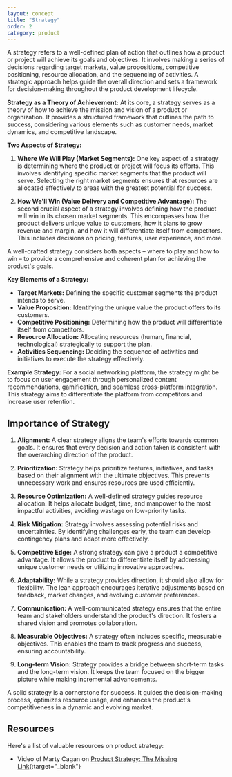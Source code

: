 ```yaml
---
layout: concept
title: "Strategy"
order: 2
category: product
---
```


A strategy refers to a well-defined plan of action that outlines how a product or project will achieve its goals and objectives. It involves making a series of decisions regarding target markets, value propositions, competitive positioning, resource allocation, and the sequencing of activities. A strategic approach helps guide the overall direction and sets a framework for decision-making throughout the product development lifecycle.

**Strategy as a Theory of Achievement:** At its core, a strategy serves as a theory of how to achieve the mission and vision of a product or organization. It provides a structured framework that outlines the path to success, considering various elements such as customer needs, market dynamics, and competitive landscape.

**Two Aspects of Strategy:**
1. **Where We Will Play (Market Segments):** One key aspect of a strategy is determining where the product or project will focus its efforts. This involves identifying specific market segments that the product will serve. Selecting the right market segments ensures that resources are allocated effectively to areas with the greatest potential for success.

2. **How We'll Win (Value Delivery and Competitive Advantage):** The second crucial aspect of a strategy involves defining how the product will win in its chosen market segments. This encompasses how the product delivers unique value to customers, how it plans to grow revenue and margin, and how it will differentiate itself from competitors. This includes decisions on pricing, features, user experience, and more.

A well-crafted strategy considers both aspects – where to play and how to win – to provide a comprehensive and coherent plan for achieving the product's goals.

**Key Elements of a Strategy:**
- **Target Markets:** Defining the specific customer segments the product intends to serve.
- **Value Proposition:** Identifying the unique value the product offers to its customers.
- **Competitive Positioning:** Determining how the product will differentiate itself from competitors.
- **Resource Allocation:** Allocating resources (human, financial, technological) strategically to support the plan.
- **Activities Sequencing:** Deciding the sequence of activities and initiatives to execute the strategy effectively.


**Example Strategy:**
For a social networking platform, the strategy might be to focus on user engagement through personalized content recommendations, gamification, and seamless cross-platform integration. This strategy aims to differentiate the platform from competitors and increase user retention.

## Importance of Strategy

1. **Alignment:** A clear strategy aligns the team's efforts towards common goals. It ensures that every decision and action taken is consistent with the overarching direction of the product.

2. **Prioritization:** Strategy helps prioritize features, initiatives, and tasks based on their alignment with the ultimate objectives. This prevents unnecessary work and ensures resources are used efficiently.

3. **Resource Optimization:** A well-defined strategy guides resource allocation. It helps allocate budget, time, and manpower to the most impactful activities, avoiding wastage on low-priority tasks.

4. **Risk Mitigation:** Strategy involves assessing potential risks and uncertainties. By identifying challenges early, the team can develop contingency plans and adapt more effectively.

5. **Competitive Edge:** A strong strategy can give a product a competitive advantage. It allows the product to differentiate itself by addressing unique customer needs or utilizing innovative approaches.

6. **Adaptability:** While a strategy provides direction, it should also allow for flexibility. The lean approach encourages iterative adjustments based on feedback, market changes, and evolving customer preferences.

7. **Communication:** A well-communicated strategy ensures that the entire team and stakeholders understand the product's direction. It fosters a shared vision and promotes collaboration.

8. **Measurable Objectives:** A strategy often includes specific, measurable objectives. This enables the team to track progress and success, ensuring accountability.

9. **Long-term Vision:** Strategy provides a bridge between short-term tasks and the long-term vision. It keeps the team focused on the bigger picture while making incremental advancements.

A solid strategy is a cornerstone for success. It guides the decision-making process, optimizes resource usage, and enhances the product's competitiveness in a dynamic and evolving market.

## Resources

Here's a list of valuable resources on product strategy: 

* Video of Marty Cagan on [Product Strategy: The Missing Link](https://www.youtube.com/watch?v=x4H_gluZI10){:target="_blank"}
